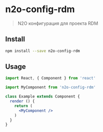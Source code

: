 # n2o-config-rdm

> N2O конфигурация для проекта RDM

## Install

```bash
npm install --save n2o-config-rdm
```

## Usage

```jsx
import React, { Component } from 'react'

import MyComponent from 'n2o-config-rdm'

class Example extends Component {
  render () {
    return (
      <MyComponent />
    )
  }
}
```
